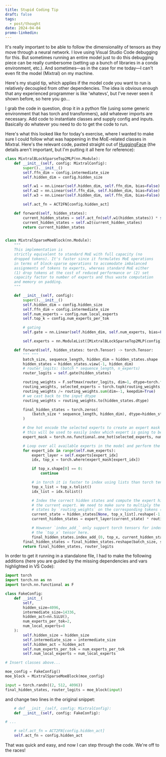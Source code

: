 ```yaml
---
title: Stupid Coding Tip
draft: false
tags:
  - post/thought
date: 2024-04-04
promo-linkedin:
---
```

It's really important to be able to follow the dimensionality of tensors as they move through a neural network. I love using Visual Studio Code debugging for this. But sometimes running an entire model just to do this debugging piece can be really cumbersome (setting up a bunch of libraries in a conda environment, etc.). And sometimes—as in the case for me today—I can't even fit the model (Mixtral) on my machine.

Here's my stupid tip, which applies if the model code you want to run is relatively decoupled from other dependencies. The idea is obvious enough that any experienced programmer is like 'whatevs', but I've never seen it shown before, so here you go...

I grab the code in question, drop it in a python file (using some generic environment that has torch and transformers), add whatever imports are necessary. Add code to instantiate classes and supply config and inputs. Basically do whatever you need to do to get the code to run.

Here's what this looked like for today's exercise, where I wanted to make sure I could follow what was happening in the MoE-related classes in Mixtral. Here's the relevant code, pasted straight out of [HuggingFace](https://github.com/huggingface/transformers/blob/v4.39.3/src/transformers/models/mixtral/modeling_mixtral.py) (the details aren't important, but I'm putting it all here for reference):

```python
class MixtralBLockSparseTop2MLP(nn.Module):
    def __init__(self, config: MixtralConfig):
        super().__init__()
        self.ffn_dim = config.intermediate_size
        self.hidden_dim = config.hidden_size

        self.w1 = nn.Linear(self.hidden_dim, self.ffn_dim, bias=False)
        self.w2 = nn.Linear(self.ffn_dim, self.hidden_dim, bias=False)
        self.w3 = nn.Linear(self.hidden_dim, self.ffn_dim, bias=False)

        self.act_fn = ACT2FN[config.hidden_act]

    def forward(self, hidden_states):
        current_hidden_states = self.act_fn(self.w1(hidden_states)) * self.w3(hidden_states)
        current_hidden_states = self.w2(current_hidden_states)
        return current_hidden_states


class MixtralSparseMoeBlock(nn.Module):
    """
    This implementation is
    strictly equivalent to standard MoE with full capacity (no
    dropped tokens). It's faster since it formulates MoE operations
    in terms of block-sparse operations to accomodate imbalanced
    assignments of tokens to experts, whereas standard MoE either
    (1) drop tokens at the cost of reduced performance or (2) set
    capacity factor to number of experts and thus waste computation
    and memory on padding.
    """

    def __init__(self, config):
        super().__init__()
        self.hidden_dim = config.hidden_size
        self.ffn_dim = config.intermediate_size
        self.num_experts = config.num_local_experts
        self.top_k = config.num_experts_per_tok

        # gating
        self.gate = nn.Linear(self.hidden_dim, self.num_experts, bias=False)

        self.experts = nn.ModuleList([MixtralBLockSparseTop2MLP(config) for _ in range(self.num_experts)])

    def forward(self, hidden_states: torch.Tensor) -> torch.Tensor:
        """ """
        batch_size, sequence_length, hidden_dim = hidden_states.shape
        hidden_states = hidden_states.view(-1, hidden_dim)
        # router_logits: (batch * sequence_length, n_experts)
        router_logits = self.gate(hidden_states)

        routing_weights = F.softmax(router_logits, dim=1, dtype=torch.float)
        routing_weights, selected_experts = torch.topk(routing_weights, self.top_k, dim=-1)
        routing_weights /= routing_weights.sum(dim=-1, keepdim=True)
        # we cast back to the input dtype
        routing_weights = routing_weights.to(hidden_states.dtype)

        final_hidden_states = torch.zeros(
            (batch_size * sequence_length, hidden_dim), dtype=hidden_states.dtype, device=hidden_states.device
        )

        # One hot encode the selected experts to create an expert mask
        # this will be used to easily index which expert is going to be sollicitated
        expert_mask = torch.nn.functional.one_hot(selected_experts, num_classes=self.num_experts).permute(2, 1, 0)

        # Loop over all available experts in the model and perform the computation on each expert
        for expert_idx in range(self.num_experts):
            expert_layer = self.experts[expert_idx]
            idx, top_x = torch.where(expert_mask[expert_idx])

            if top_x.shape[0] == 0:
                continue

            # in torch it is faster to index using lists than torch tensors
            top_x_list = top_x.tolist()
            idx_list = idx.tolist()

            # Index the correct hidden states and compute the expert hidden state for
            # the current expert. We need to make sure to multiply the output hidden
            # states by `routing_weights` on the corresponding tokens (top-1 and top-2)
            current_state = hidden_states[None, top_x_list].reshape(-1, hidden_dim)
            current_hidden_states = expert_layer(current_state) * routing_weights[top_x_list, idx_list, None]

            # However `index_add_` only support torch tensors for indexing so we'll use
            # the `top_x` tensor here.
            final_hidden_states.index_add_(0, top_x, current_hidden_states.to(hidden_states.dtype))
        final_hidden_states = final_hidden_states.reshape(batch_size, sequence_length, hidden_dim)
        return final_hidden_states, router_logits
```

In order to get it running in a standalone file, I had to make the following additions (here you are guided by the missing dependencies and vars highlighted in VS Code):

```python
import torch
import torch.nn as nn
import torch.nn.functional as F

class FakeConfig:
	def __init__(
		self,
		hidden_size=4096,
		intermediate_size=14336,
		hidden_act=nn.SiLU(),
		num_experts_per_tok=2,
		num_local_experts=8
	):
		self.hidden_size = hidden_size
		self.intermediate_size = intermediate_size
		self.hidden_act = hidden_act
		self.num_experts_per_tok = num_experts_per_tok
		self.num_local_experts = num_local_experts

# Insert classes above...

moe_config = FakeConfig()
moe_block = MixtralSparseMoeBlock(moe_config)

input = torch.randn((2, 512, 4096))
final_hidden_states, router_logits = moe_block(input)
```

and change two lines in the original snippet:

```python
	# def __init__(self, config: MixtralConfig):
	def __init__(self, config: FakeConfig):

# ...

	# self.act_fn = ACT2FN[config.hidden_act]
	self.act_fn = config.hidden_act
```

That was quick and easy, and now I can step through the code. We're off to the races!
